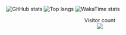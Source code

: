 ![GitHub stats](https://github-readme-stats.vercel.app/api?username=acronix98&show_icons=true&theme=shadow_red&text_bold=true&include_all_commits=true)
![Top langs](https://github-readme-stats.vercel.app/api/top-langs/?username=acronix98&theme=shadow_red&layout=donut&text_bold=true&card_width=500)
![WakaTime stats](https://github-readme-stats.vercel.app/api/wakatime?username=acronix98&theme=shadow_red&text_bold=true&card_width=500)


<p align="center"> 
  Visitor count<br>
  <img src="https://profile-counter.glitch.me/Acronix98/count.svg" />
</p>
